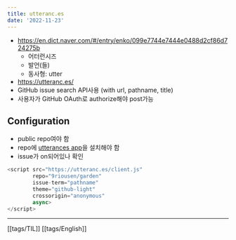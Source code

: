 ```yaml
---
title: utteranc.es
date: '2022-11-23'
---
```

- https://en.dict.naver.com/#/entry/enko/099e7744e7444e0488d2cf86d724275b
	- 어터런시즈
	- 발언(들)
	- 동사형: utter
- <https://utteranc.es/>
- GitHub issue search API사용 (with url, pathname, title)
- 사용자가 GitHub OAuth로 authorize해야 post가능
## Configuration
- public repo여야 함
- repo에 [utterances app](https://github.com/apps/utterances)을 설치해야 함
- issue가 on되어있나 확인
```javascript
<script src="https://utteranc.es/client.js"
        repo="9riousen/garden"
        issue-term="pathname"
        theme="github-light"
        crossorigin="anonymous"
        async>
</script>
```
---
[[tags/TIL]] [[tags/English]]